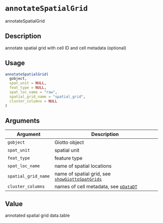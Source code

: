 # `annotateSpatialGrid`

annotateSpatialGrid


## Description

annotate spatial grid with cell ID and cell metadata (optional)


## Usage

```r
annotateSpatialGrid(
  gobject,
  spat_unit = NULL,
  feat_type = NULL,
  spat_loc_name = "raw",
  spatial_grid_name = "spatial_grid",
  cluster_columns = NULL
)
```


## Arguments

Argument      |Description
------------- |----------------
`gobject`     |     Giotto object
`spat_unit`     |     spatial unit
`feat_type`     |     feature type
`spat_loc_name`     |     name of spatial locations
`spatial_grid_name`     |     name of spatial grid, see [`showGiottoSpatGrids`](#showgiottospatgrids)
`cluster_columns`     |     names of cell metadata, see [`pDataDT`](#pdatadt)


## Value

annotated spatial grid data.table


